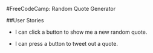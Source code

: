 #FreeCodeCamp: Random Quote Generator

##User Stories
*  I can click a button to show me a new random quote.

* I can press a button to tweet out a quote.